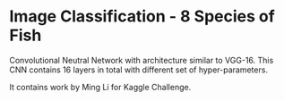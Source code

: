 # Image Classification - 8 Species of Fish
Convolutional Neutral Network with architecture similar to VGG-16.
This CNN contains 16 layers in total with different set of hyper-parameters.

It contains work by Ming Li for Kaggle Challenge.
